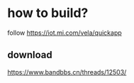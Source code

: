 # how to build?
follow <https://iot.mi.com/vela/quickapp>
## download 
<https://www.bandbbs.cn/threads/12503/>
